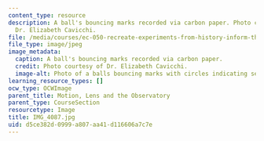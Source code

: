 ```yaml
---
content_type: resource
description: A ball's bouncing marks recorded via carbon paper. Photo courtesy of
  Dr. Elizabeth Cavicchi.
file: /media/courses/ec-050-recreate-experiments-from-history-inform-the-future-from-the-past-galileo-january-iap-2010/d5ce382d0999a807aa41d116606a7c7e_IMG_4087.jpg
file_type: image/jpeg
image_metadata:
  caption: A ball's bouncing marks recorded via carbon paper.
  credit: Photo courtesy of Dr. Elizabeth Cavicchi.
  image-alt: Photo of a balls bouncing marks with circles indicating separate drops.
learning_resource_types: []
ocw_type: OCWImage
parent_title: Motion, Lens and the Observatory
parent_type: CourseSection
resourcetype: Image
title: IMG_4087.jpg
uid: d5ce382d-0999-a807-aa41-d116606a7c7e
---
```

